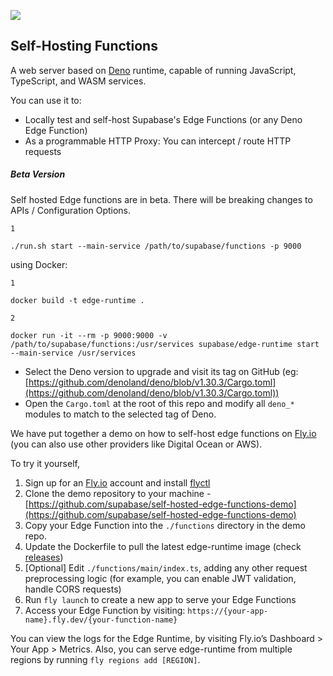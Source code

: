 ![](https://supabase.com/docs/img/icons/menu/reference-analytics.svg)

## Self-Hosting Functions

A web server based on [Deno](https://deno.land/) runtime, capable of running JavaScript, TypeScript, and WASM services.

You can use it to:

-   Locally test and self-host Supabase's Edge Functions (or any Deno Edge Function)
-   As a programmable HTTP Proxy: You can intercept / route HTTP requests

##### Beta Version

Self hosted Edge functions are in beta. There will be breaking changes to APIs / Configuration Options.

`1`

`./run.sh start --main-service /path/to/supabase/functions -p 9000   `

using Docker:

`1`

`docker build -t edge-runtime .   `

`2`

`docker run -it --rm -p 9000:9000 -v /path/to/supabase/functions:/usr/services supabase/edge-runtime start --main-service /usr/services   `

-   Select the Deno version to upgrade and visit its tag on GitHub (eg: [https://github.com/denoland/deno/blob/v1.30.3/Cargo.toml](https://github.com/denoland/deno/blob/v1.30.3/Cargo.toml))
-   Open the `Cargo.toml` at the root of this repo and modify all `deno_*` modules to match to the selected tag of Deno.

We have put together a demo on how to self-host edge functions on [Fly.io](http://fly.io/) (you can also use other providers like Digital Ocean or AWS).

To try it yourself,

1.  Sign up for an [Fly.io](http://fly.io/) account and install [flyctl](https://fly.io/docs/hands-on/install-flyctl/)
2.  Clone the demo repository to your machine - [https://github.com/supabase/self-hosted-edge-functions-demo](https://github.com/supabase/self-hosted-edge-functions-demo)
3.  Copy your Edge Function into the `./functions` directory in the demo repo.
4.  Update the Dockerfile to pull the latest edge-runtime image (check [releases](https://github.com/supabase/edge-runtime/pkgs/container/edge-runtime))
5.  \[Optional\] Edit `./functions/main/index.ts`, adding any other request preprocessing logic (for example, you can enable JWT validation, handle CORS requests)
6.  Run `fly launch` to create a new app to serve your Edge Functions
7.  Access your Edge Function by visiting: `https://{your-app-name}.fly.dev/{your-function-name}`

You can view the logs for the Edge Runtime, by visiting Fly.io’s Dashboard > Your App > Metrics. Also, you can serve edge-runtime from multiple regions by running `fly regions add [REGION]`.
